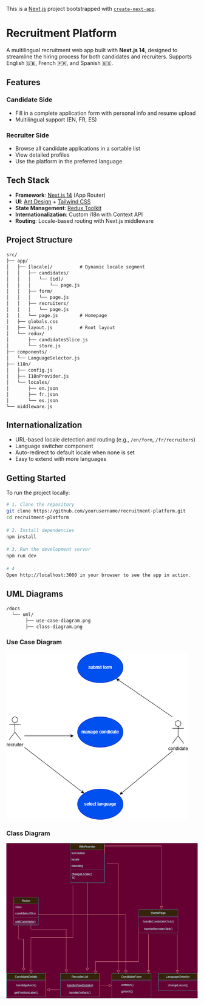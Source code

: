 This is a [Next.js](https://nextjs.org/) project bootstrapped with [`create-next-app`](https://github.com/vercel/next.js/tree/canary/packages/create-next-app).

# Recruitment Platform

A multilingual recruitment web app built with **Next.js 14**, designed to streamline the hiring process for both candidates and recruiters. Supports English 🇬🇧, French 🇫🇷, and Spanish 🇪🇸.

## Features

### Candidate Side
- Fill in a complete application form with personal info and resume upload
- Multilingual support (EN, FR, ES)

### Recruiter Side
- Browse all candidate applications in a sortable list
- View detailed profiles
- Use the platform in the preferred language

## Tech Stack

- **Framework**: [Next.js 14](https://nextjs.org/) (App Router)
- **UI**: [Ant Design](https://ant.design/) + [Tailwind CSS](https://tailwindcss.com/)
- **State Management**: [Redux Toolkit](https://redux-toolkit.js.org/)
- **Internationalization**: Custom i18n with Context API
- **Routing**: Locale-based routing with Next.js middleware

## Project Structure
```
src/
├── app/
│   ├── [locale]/          # Dynamic locale segment
│   │   ├── candidates/
│   │   │   └── [id]/
│   │   │       └── page.js
│   │   ├── form/
│   │   │   └── page.js
│   │   ├── recruiters/
│   │   │   └── page.js
│   │   └── page.js        # Homepage
│   ├── globals.css
│   ├── layout.js          # Root layout
│   └── redux/
│       ├── candidatesSlice.js
│       └── store.js
├── components/
│   └── LanguageSelector.js
├── i18n/
│   ├── config.js
│   ├── I18nProvider.js
│   └── locales/
│       ├── en.json
│       ├── fr.json
│       └── es.json
└── middleware.js
```


## Internationalization

- URL-based locale detection and routing (e.g., `/en/form`, `/fr/recruiters`)
- Language switcher component
- Auto-redirect to default locale when none is set
- Easy to extend with more languages

## Getting Started

To run the project locally:

```bash
# 1. Clone the repository
git clone https://github.com/yourusername/recruitment-platform.git
cd recruitment-platform

# 2. Install dependencies
npm install

# 3. Run the development server
npm run dev

# 4
Open http://localhost:3000 in your browser to see the app in action.
```
## UML Diagrams

```
/docs
  └── uml/
       ├── use-case-diagram.png
       ├── class-diagram.png
```

### Use Case Diagram
![Use Case Diagram](./docs/uml/use-case-diagram.drawio.png)

### Class Diagram
![Class Diagram](./docs/uml/class-diagram.drawio.png)



